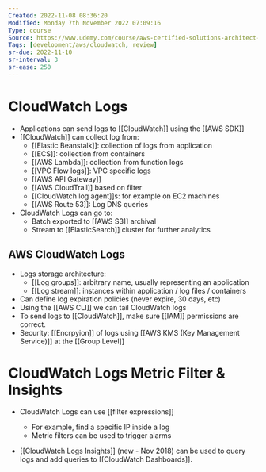 ```yaml
---
Created: 2022-11-08 08:36:20
Modified: Monday 7th November 2022 07:09:16
Type: course
Source: https://www.udemy.com/course/aws-certified-solutions-architect-associate-saa-c01/?xref=E0Aed11STH4LPUQvCz0GJFABTmM=
Tags: [development/aws/cloudwatch, review]
sr-due: 2022-11-10
sr-interval: 3
sr-ease: 250
---
```


# CloudWatch Logs

- Applications can send logs to [[CloudWatch]] using the [[AWS SDK]]
- [[CloudWatch]] can collect log from:
    - [[Elastic Beanstalk]]: collection of logs from application
    - [[ECS]]: collection from containers
    - [[AWS Lambda]]: collection from function logs
    - [[VPC Flow logs]]: VPC specific logs
    - [[AWS API Gateway]]
    - [[AWS CloudTrail]] based on filter
    - [[CloudWatch log agent]]s: for example on EC2 machines
    - [[AWS Route 53]]: Log DNS queries
- CloudWatch Logs can go to:
    - Batch exported to [[AWS S3]] archival
    - Stream to [[ElasticSearch]] cluster for further analytics

## AWS CloudWatch Logs

- Logs storage architecture:
    - [[Log groups]]: arbitrary name, usually representing an application
    - [[Log stream]]: instances within application / log files / containers
- Can define log expiration policies (never expire, 30 days, etc)
- Using the [[AWS CLI]] we can tail CloudWatch logs
- To send logs to [[CloudWatch]], make sure [[IAM]] permissions are correct.
- Security: [[Encrpyion]] of logs using [[AWS KMS (Key Management Service)]] at the [[Group Level]]

# CloudWatch Logs Metric Filter & Insights

- CloudWatch Logs can use [[filter expressions]]
    - For example, find a specific IP inside a log
    - Metric filters can be used to trigger alarms

- [[CloudWatch Logs Insights]] (new - Nov 2018) can be used to query logs and add queries to [[CloudWatch Dashboards]].
